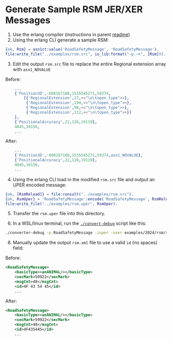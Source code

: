 # Generate Sample RSM JER/XER Messages

1. Use the erlang compiler (instructions in parent [readme](../../../README.md))
2. Using the erlang CLI generate a sample RSM:
```erlang
{ok, Rsm} = asn1ct:value('RoadSafetyMessage', 'RoadSafetyMessage').
file:write_file("../examples/rsm.src", io_lib:format("~p.~n", [Rsm])).
```
3. Edit the output `rsm.src` file to replace the entire Regional extension array with `asn1_NOVALUE`

Before:
```erlang
    ...
    {'Position3D',-608167188,1535545271,59374, 
        [{'RegionalExtension',27,<<"\n\topen_type">>},
         {'RegionalExtension',194,<<"\n\topen_type">>},
         {'RegionalExtension',98,<<"\n\topen_type">>},
         {'RegionalExtension',112,<<"\n\topen_type">>}]
    },
    {'PositionalAccuracy',22,126,19119},
    4045,10156,
    ...
```

After:
```erlang
    ...
    {'Position3D',-608167188,1535545271,59374,asn1_NOVALUE},
    {'PositionalAccuracy',22,126,19119},
    4045,10156,
    ...
```
4. Using the erlang CLI load in the modified `rsm.src` file and output an UPER encoded message:

```erlang
{ok, [RsmReload]} = file:consult("../examples/rsm.src").
{ok, RsmUper} = 'RoadSafetyMessage':encode('RoadSafetyMessage', RsmReload).
file:write_file("../examples/rsm.uper", RsmUper).
```

5. Transfer the `rsm.uper` file into this directory.

7. In a WSL/linux terminal, run the [`./convert-debug`](../../../converter-all) script like this:

```bash
./converter-debug -p RoadSafetyMessage -iuper -oxer examples/2024/rsm/rsm_01.uper > examples/2024/rsm/rsm_01.xml
```

8. Manually update the output `rsm.xml` file to use a valid `id` (no spaces) field:

Before:
```xml
<RoadSafetyMessage>
    <basicType><anANIMAL/></basicType>
    <secMark>59922</secMark>
    <msgCnt>48</msgCnt>
    <id>4F 43 54 45</id>
    ...
```

After:
```xml
<RoadSafetyMessage>
    <basicType><anANIMAL/></basicType>
    <secMark>59922</secMark>
    <msgCnt>48</msgCnt>
    <id>4F435445</id>
    ...
```